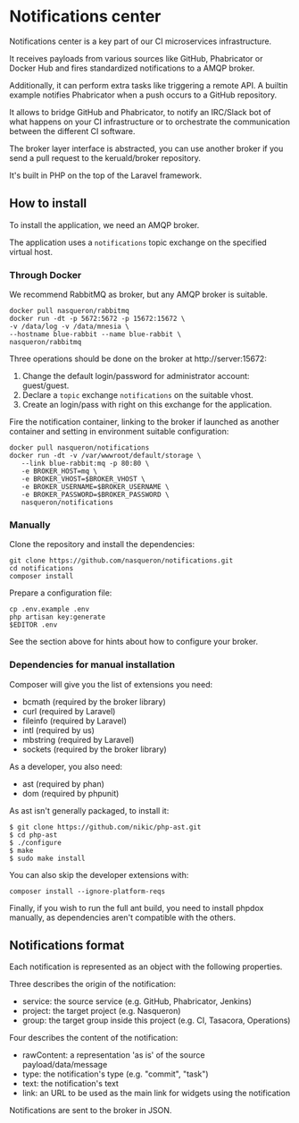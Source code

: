 # Notifications center

Notifications center is a key part of our CI microservices infrastructure.

It receives payloads from various sources like GitHub, Phabricator or Docker Hub
and fires standardized notifications to a AMQP broker.

Additionally, it can perform extra tasks like triggering a remote API. A builtin
example notifies Phabricator when a push occurs to a GitHub repository.

It allows to bridge GitHub and Phabricator, to notify an IRC/Slack bot
of what happens on your CI infrastructure or to orchestrate the communication
between the different CI software.

The broker layer interface is abstracted, you can use another broker
if you send a pull request to the keruald/broker repository.

It's built in PHP on the top of the Laravel framework.

## How to install

To install the application, we need an AMQP broker.

The application uses a `notifications` topic exchange
on the specified virtual host.

### Through Docker

We recommend RabbitMQ as broker, but any AMQP broker is suitable.

    docker pull nasqueron/rabbitmq
    docker run -dt -p 5672:5672 -p 15672:15672 \
    -v /data/log -v /data/mnesia \
    --hostname blue-rabbit --name blue-rabbit \
    nasqueron/rabbitmq

Three operations should be done on the broker at http://server:15672:

  1. Change the default login/password for administrator account: guest/guest.
  2. Declare a `topic` exchange `notifications` on the suitable vhost.
  3. Create an login/pass with right on this exchange for the application.

Fire the notification container, linking to the broker if launched as another
container and setting in environment suitable configuration:

    docker pull nasqueron/notifications
    docker run -dt -v /var/wwwroot/default/storage \
       --link blue-rabbit:mq -p 80:80 \
       -e BROKER_HOST=mq \
       -e BROKER_VHOST=$BROKER_VHOST \
       -e BROKER_USERNAME=$BROKER_USERNAME \
       -e BROKER_PASSWORD=$BROKER_PASSWORD \
       nasqueron/notifications

### Manually

Clone the repository and install the dependencies:

    git clone https://github.com/nasqueron/notifications.git
    cd notifications
    composer install

Prepare a configuration file:

    cp .env.example .env
    php artisan key:generate
    $EDITOR .env

See the section above for hints about how to configure your broker.

### Dependencies for manual installation

Composer will give you the list of extensions you need:

  - bcmath (required by the broker library)
  - curl (required by Laravel)
  - fileinfo (required by Laravel)
  - intl (required by us)
  - mbstring (required by Laravel)
  - sockets (required by the broker library)

As a developer, you also need:

  - ast (required by phan)
  - dom (required by phpunit)

As ast isn't generally packaged, to install it:

```
$ git clone https://github.com/nikic/php-ast.git
$ cd php-ast
$ ./configure
$ make
$ sudo make install
```

You can also skip the developer extensions with:

`composer install --ignore-platform-reqs`

Finally, if you wish to run the full ant build, you need to install phpdox
manually, as dependencies aren't compatible with the others.

## Notifications format

Each notification is represented as an object with the following
properties.

Three describes the origin of the notification:

  - service: the source service (e.g. GitHub, Phabricator, Jenkins)
  - project: the target project (e.g. Nasqueron)
  - group: the target group inside this project (e.g. CI, Tasacora, Operations)

Four describes the content of the notification:

  - rawContent: a representation 'as is' of the source payload/data/message
  - type: the notification's type (e.g. "commit", "task")
  - text: the notification's text
  - link: an URL to be used as the main link for widgets using the notification

Notifications are sent to the broker in JSON.
